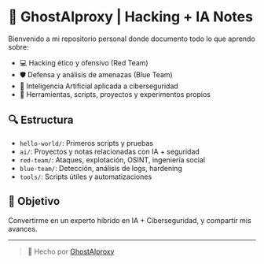 # 🧠 GhostAIproxy | Hacking + IA Notes

Bienvenido a mi repositorio personal donde documento todo lo que aprendo sobre:

- 💻 Hacking ético y ofensivo (Red Team)
- 🛡️ Defensa y análisis de amenazas (Blue Team)
- 🧠 Inteligencia Artificial aplicada a ciberseguridad
- 🧪 Herramientas, scripts, proyectos y experimentos propios

## 🔍 Estructura

- `hello-world/`: Primeros scripts y pruebas
- `ai/`: Proyectos y notas relacionadas con IA + seguridad
- `red-team/`: Ataques, explotación, OSINT, ingeniería social
- `blue-team/`: Detección, análisis de logs, hardening
- `tools/`: Scripts útiles y automatizaciones

## 🚀 Objetivo

Convertirme en un experto híbrido en IA + Ciberseguridad, y compartir mis avances.

---

> 👻 Hecho por [GhostAIproxy](https://github.com/GhostAIproxy)
